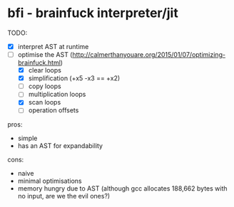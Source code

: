 # bfi - brainfuck interpreter/jit

TODO:
  - [x] interpret AST at runtime
  - [ ] optimise the AST (http://calmerthanyouare.org/2015/01/07/optimizing-brainfuck.html)
      - [x] clear loops
      - [x] simplification (+x5 -x3 == +x2)
      - [ ] copy loops
      - [ ] multiplication loops
      - [x] scan loops
      - [ ] operation offsets

pros:
  - simple
  - has an AST for expandability

cons:
  - naive
  - minimal optimisations
  - memory hungry due to AST (although gcc allocates 188,662 bytes with no input, are we the evil ones?)

